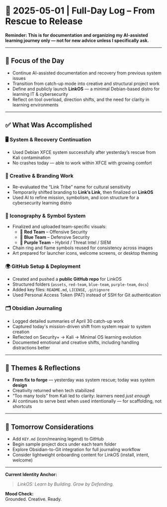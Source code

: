 # 📅 2025-05-01 | Full-Day Log – From Rescue to Release

**Reminder: This is for documentation and organizing my AI-assisted learning journey only — not for new advice unless I specifically ask.**

---

## 🧠 Focus of the Day

- Continue AI-assisted documentation and recovery from previous system issues  
- Transition from catch-up mode into creative and structural project work  
- Define and publicly launch **LinkOS** — a minimal Debian-based distro for learning IT & cybersecurity  
- Reflect on tool overload, direction shifts, and the need for clarity in learning environments

---

## ✅ What Was Accomplished

### 🖥️ System & Recovery Continuation
- Used Debian XFCE system successfully after yesterday’s rescue from Kali contamination
- No crashes today — able to work within XFCE with growing comfort

### 🧠 Creative & Branding Work
- Re-evaluated the “Link Tribe” name for cultural sensitivity
- Temporarily shifted branding to **Link’s Link**, then finalized on **LinkOS**
- Used AI to refine mission, symbolism, and icon structure for a cybersecurity learning distro

### 🎨 Iconography & Symbol System
- Finalized and uploaded team-specific visuals:
  - 🐍 **Red Team** – Offensive Security
  - 🦉 **Blue Team** – Defensive Security
  - 🐆 **Purple Team** – Hybrid / Threat Intel / SIEM
- Chain ring and flame symbols reused for consistency across images
- Art prepared for launcher icons, welcome screens, or desktop theming

### 🌍 GitHub Setup & Deployment
- Created and pushed a **public GitHub repo** for LinkOS  
- Structured folders (`assets`, `red-team`, `blue-team`, `purple-team`, `docs`)
- Added key files: `README.md`, `LICENSE`, `.gitignore`
- Used Personal Access Token (PAT) instead of SSH for Git authentication

### 🗂️ Obsidian Journaling
- Logged detailed summaries of April 30 catch-up work
- Captured today's mission-driven shift from system repair to system creation
- Reflected on Security+ → Kali → Minimal OS learning evolution
- Documented emotional and creative shifts, including handling distractions better

---

## 📌 Themes & Reflections

- **From fix to forge** — yesterday was system rescue; today was system **design**
- Creativity returned when tech stabilized  
- “Too many tools” from Kali led to clarity: learners need *just enough*  
- AI continues to serve best when used intentionally — for scaffolding, not shortcuts

---

## 🧭 Tomorrow Considerations

- Add `KEY.md` (icon/meaning legend) to GitHub
- Begin sample project docs under each team folder
- Explore Obsidian-to-Git integration for full journaling workflow
- Consider lightweight onboarding content for LinkOS (install, intent, welcome)

---

**Current Identity Anchor:**  
> *LinkOS: Learn by Building. Grow by Defending.*

**Mood Check:**  
Grounded. Creative. Ready.

